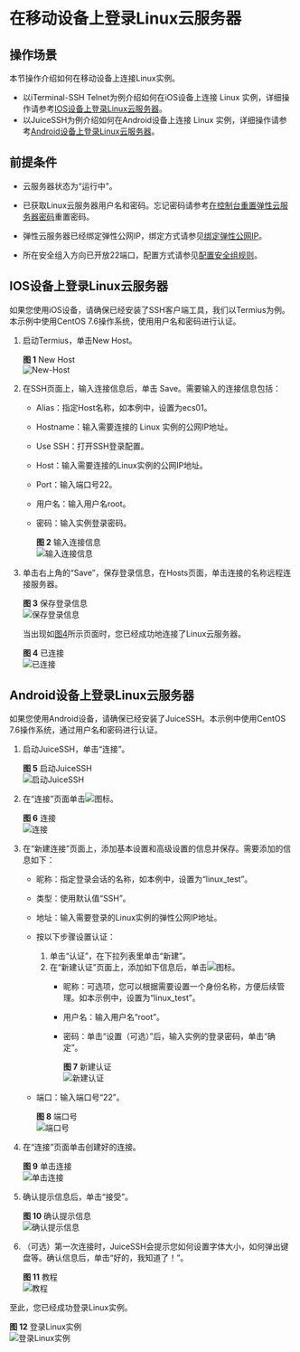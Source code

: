 # 在移动设备上登录Linux云服务器<a name="ZH-CN_TOPIC_0187052037"></a>

## 操作场景<a name="zh-cn_topic_0186706399_section156992579576"></a>

本节操作介绍如何在移动设备上连接Linux实例。

-   以iTerminal-SSH Telnet为例介绍如何在iOS设备上连接 Linux 实例，详细操作请参考[IOS设备上登录Linux云服务器](#zh-cn_topic_0186706399_section647707162512)。
-   以JuiceSSH为例介绍如何在Android设备上连接 Linux 实例，详细操作请参考[Android设备上登录Linux云服务器](#zh-cn_topic_0186706399_section1218111313258)。

## 前提条件<a name="zh-cn_topic_0186706399_section58260650112020"></a>

-   云服务器状态为“运行中”。
-   已获取Linux云服务器用户名和密码。忘记密码请参考[在控制台重置弹性云服务器密码](在控制台重置弹性云服务器密码.md)重置密码。
-   弹性云服务器已经绑定弹性公网IP，绑定方式请参见[绑定弹性公网IP](绑定弹性公网IP.md)。

-   所在安全组入方向已开放22端口，配置方式请参见[配置安全组规则](配置安全组规则.md)。

## IOS设备上登录Linux云服务器<a name="zh-cn_topic_0186706399_section647707162512"></a>

如果您使用iOS设备，请确保已经安装了SSH客户端工具，我们以Termius为例。本示例中使用CentOS 7.6操作系统，使用用户名和密码进行认证。

1.  启动Termius，单击New Host。

    **图 1**  New Host<a name="zh-cn_topic_0027290684_fig22996848191913"></a>  
    ![](figures/New-Host.png "New-Host")

2.  在SSH页面上，输入连接信息后，单击 Save。需要输入的连接信息包括：
    -   Alias：指定Host名称，如本例中，设置为ecs01。
    -   Hostname：输入需要连接的 Linux 实例的公网IP地址。
    -   Use SSH：打开SSH登录配置。
    -   Host：输入需要连接的Linux实例的公网IP地址。
    -   Port：输入端口号22。
    -   用户名：输入用户名root。
    -   密码：输入实例登录密码。

        **图 2**  输入连接信息<a name="fig18855459121113"></a>  
        ![](figures/输入连接信息.png "输入连接信息")

3.  单击右上角的“Save”，保存登录信息，在Hosts页面，单击连接的名称远程连接服务器。

    **图 3**  保存登录信息<a name="fig130319188123"></a>  
    ![](figures/保存登录信息.png "保存登录信息")

    当出现如[图4](#fig6556832191218)所示页面时，您已经成功地连接了Linux云服务器。

    **图 4**  已连接<a name="fig6556832191218"></a>  
    ![](figures/已连接.png "已连接")


## Android设备上登录Linux云服务器<a name="zh-cn_topic_0186706399_section1218111313258"></a>

如果您使用Android设备，请确保已经安装了JuiceSSH。本示例中使用CentOS 7.6操作系统，通过用户名和密码进行认证。

1.  启动JuiceSSH，单击“连接”。

    **图 5**  启动JuiceSSH<a name="fig26075540147"></a>  
    ![](figures/启动JuiceSSH.png "启动JuiceSSH")

2.  在“连接”页面单击![](figures/黄加.png)图标。

    **图 6**  连接<a name="fig1898131121513"></a>  
    ![](figures/连接.png "连接")

3.  在“新建连接”页面上，添加基本设置和高级设置的信息并保存。需要添加的信息如下：
    -   昵称：指定登录会话的名称，如本例中，设置为“linux\_test”。
    -   类型：使用默认值“SSH”。
    -   地址：输入需要登录的Linux实例的弹性公网IP地址。
    -   按以下步骤设置认证：
        1.  单击“认证”，在下拉列表里单击“新建”。
        2.  在“新建认证”页面上，添加如下信息后，单击![](figures/对勾.png)图标。
            -   昵称：可选项，您可以根据需要设置一个身份名称，方便后续管理。如本示例中，设置为“linux\_test”。
            -   用户名：输入用户名“root”。
            -   密码：单击“设置（可选）”后，输入实例的登录密码，单击“确定”。

                **图 7**  新建认证<a name="fig1029516107153"></a>  
                ![](figures/新建认证.png "新建认证")


    -   端口：输入端口号“22”。

        **图 8**  端口号<a name="fig17790349131617"></a>  
        ![](figures/端口号.png "端口号")

4.  在“连接”页面单击创建好的连接。

    **图 9**  单击连接<a name="fig20705653191617"></a>  
    ![](figures/单击连接.png "单击连接")

5.  确认提示信息后，单击“接受”。

    **图 10**  确认提示信息<a name="fig334520161715"></a>  
    ![](figures/确认提示信息.png "确认提示信息")

6.  （可选）第一次连接时，JuiceSSH会提示您如何设置字体大小，如何弹出键盘等。确认信息后，单击“好的，我知道了！”。

    **图 11**  教程<a name="fig527419419172"></a>  
    ![](figures/教程.png "教程")


至此，您已经成功登录Linux实例。

**图 12**  登录Linux实例<a name="fig181985474276"></a>  
![](figures/登录Linux实例.png "登录Linux实例")

